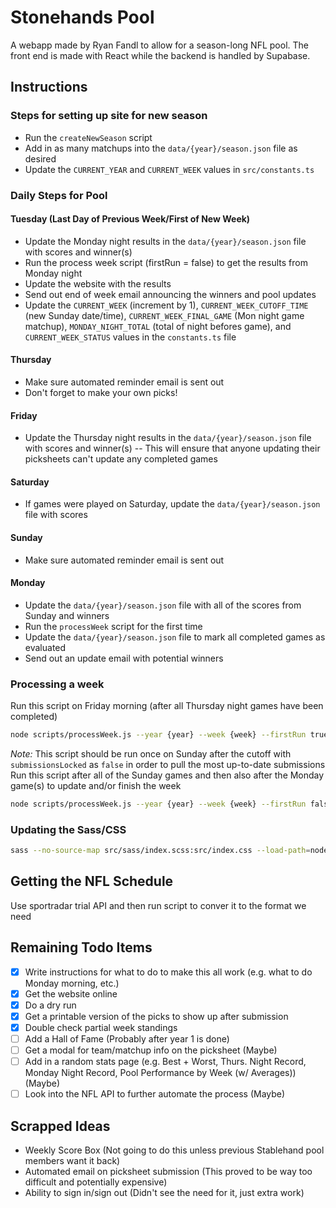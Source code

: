 # Stonehands Pool
A webapp made by Ryan Fandl to allow for a season-long NFL pool. The front end is made with React while the backend is handled by Supabase.

## Instructions

### Steps for setting up site for new season
- Run the `createNewSeason` script
- Add in as many matchups into the `data/{year}/season.json` file as desired
- Update the `CURRENT_YEAR` and `CURRENT_WEEK` values in `src/constants.ts`

### Daily Steps for Pool

#### Tuesday (Last Day of Previous Week/First of New Week)
- Update the Monday night results in the `data/{year}/season.json` file with scores and winner(s)
- Run the process week script (firstRun = false) to get the results from Monday night
- Update the website with the results
- Send out end of week email announcing the winners and pool updates
- Update the `CURRENT_WEEK` (increment by 1), `CURRENT_WEEK_CUTOFF_TIME` (new Sunday date/time), `CURRENT_WEEK_FINAL_GAME` (Mon night game matchup), `MONDAY_NIGHT_TOTAL` (total of night befores game), and `CURRENT_WEEK_STATUS` values in the `constants.ts` file

#### Thursday
- Make sure automated reminder email is sent out
- Don't forget to make your own picks!

#### Friday
- Update the Thursday night results in the `data/{year}/season.json` file with scores and winner(s)
-- This will ensure that anyone updating their picksheets can't update any completed games

#### Saturday
- If games were played on Saturday, update the `data/{year}/season.json` file with scores

#### Sunday
- Make sure automated reminder email is sent out

#### Monday
- Update the `data/{year}/season.json` file with all of the scores from Sunday and winners
- Run the `processWeek` script for the first time
- Update the `data/{year}/season.json` file to mark all completed games as evaluated
- Send out an update email with potential winners


### Processing a week
Run this script on Friday morning (after all Thursday night games have been completed)
```sh
node scripts/processWeek.js --year {year} --week {week} --firstRun true --submissionsLocked false
```
*Note:* This script should be run once on Sunday after the cutoff with `submissionsLocked` as `false` in order to pull the most up-to-date submissions
Run this script after all of the Sunday games and then also after the Monday game(s) to update and/or finish the week
```sh
node scripts/processWeek.js --year {year} --week {week} --firstRun false --submissionsLocked true
```
### Updating the Sass/CSS
```sh
sass --no-source-map src/sass/index.scss:src/index.css --load-path=node_modules
```

## Getting the NFL Schedule
Use sportradar trial API and then run script to conver it to the format we need

## Remaining Todo Items
- [x] Write instructions for what to do to make this all work (e.g. what to do Monday morning, etc.)
- [x] Get the website online
- [x] Do a dry run
- [x] Get a printable version of the picks to show up after submission
- [x] Double check partial week standings
- [ ] Add a Hall of Fame (Probably after year 1 is done)
- [ ] Get a modal for team/matchup info on the picksheet (Maybe)
- [ ] Add in a random stats page (e.g. Best + Worst, Thurs. Night Record, Monday Night Record, Pool Performance by Week (w/ Averages)) (Maybe)
- [ ] Look into the NFL API to further automate the process (Maybe)

## Scrapped Ideas
- Weekly Score Box (Not going to do this unless previous Stablehand pool members want it back)
- Automated email on picksheet submission (This proved to be way too difficult and potentially expensive)
- Ability to sign in/sign out (Didn't see the need for it, just extra work)
